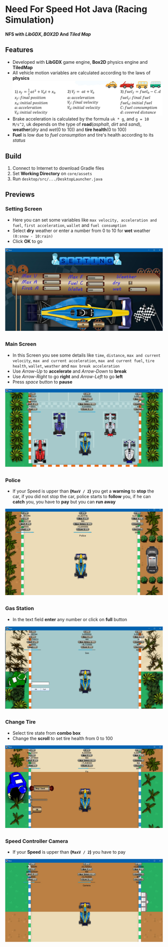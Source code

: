 # Need For Speed Hot Java (Racing Simulation)
#### NFS with _LibGDX_, _BOX2D_ And _Tiled Map_

## Features 
* Developed with **LibGDX** game engine, **Box2D** physics engine and **TiledMap**
* All vehicle motion variables are calculated according to the laws of **physics**
![Formula](./previews/7.jpg)
* Brake acceleration is calculated by the formula ` uk * g `, and ` g = 10 M/s^2 `, uk depends on the type of **road**(_asphalt_, _dirt_ and _sand_), **weather**(_dry_ and _wet_(0 to 10)) and **tire health**(0 to 100)
* **Fuel** is low due to _fuel consumption_ and tire's health according to its _status_

## Build
1. Connect to Internet to download Gradle files
2. Set **Working Directory** on ` core/assets `
3. Run ` desktop/src/.../DesktopLauncher.java `

## Previews

### Setting Screen
* Here you can set some variables like ` max velocity, acceleration and fuel `, ` first acceleration `, ` wallet ` and ` fuel consumption `
* Select **dry** weather or enter a number from 0 to 10 for **wet** weather ` (0:snow - 10:rain) `
* Click **OK** to go 

![Setting Screen](./previews/1.jpg)
##





### Main Screen
* In this Screen you see some details like ` time `, ` distance `, ` max and current velocity `, ` max and current acceleration `, ` max and current fuel `, ` tire health `, ` wallet `, ` weather ` and ` max break acceleration ` 
* Use _Arrow-Up_ to **accelerate** and _Arrow-Down_ to **break**
* Use _Arrow-Right_ to go **right** and _Arrow-Left_ to go **left**
* Press _space_ button to **pause**

![Main Screen](./previews/2.jpg)
##





### Police
* If your Speed is upper than **(`MaxV / 2`)** you get a **warning** to **stop** the car, if you did not stop the car, police starts to **follow** you, if he can **catch** you, you have to **pay** but you can **run away**

![Police](./previews/3.jpg)
##





### Gas Station
* In the text field **enter** any number or click on **full** button

![Gas Station](./previews/4.jpg)
##





### Change Tire
* Select tire state from **combo box**
* Change the **scroll** to set tire health from 0 to 100

![Change Tire](./previews/5.jpg)
##





### Speed Controller Camera
* If your **Speed** is upper than **(`MaxV / 2`)** you have to pay

![Speed Controller Camera](./previews/6.jpg)
